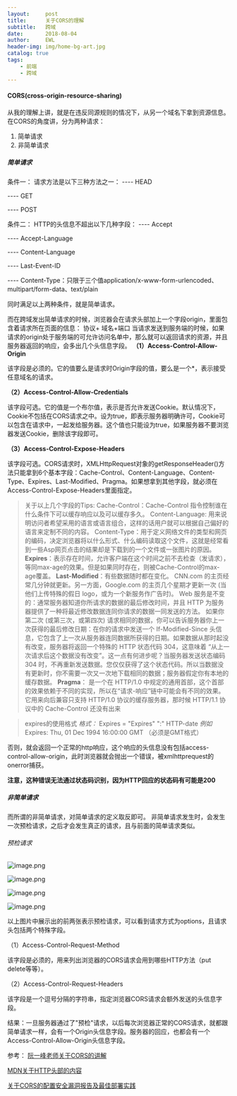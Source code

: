 ```yaml
---
layout:     post
title:      关于CORS的理解
subtitle:   跨域
date:       2018-08-04
author:     EWL
header-img: img/home-bg-art.jpg
catalog: true
tags:
    - 前端    
    - 跨域   
---
```




#### CORS(cross-origin-resource-sharing)

从我的理解上讲，就是在违反同源规则的情况下，从另一个域名下拿到资源信息。
在CORS的角度讲，分为两种请求：
1. 简单请求
2. 非简单请求

##### 简单请求
条件一：
请求方法是以下三种方法之一：
---- HEAD

---- GET

---- POST

条件二：
HTTP的头信息不超出以下几种字段：
---- Accept

---- Accept-Language

---- Content-Language

---- Last-Event-ID

---- Content-Type：只限于三个值application/x-www-form-urlencoded、 
      multipart/form-data、text/plain

同时满足以上两种条件，就是简单请求。

而在跨域发出简单请求的时候，浏览器会在请求头部加上一个字段origin，里面包含着请求所在页面的信息： 协议+ 域名+端口
当请求发送到服务端的时候，如果请求的origin处于服务端的可允许访问名单中，那么就可以返回请求的资源，并且服务器返回的响应，会多出几个头信息字段。
**（1）Access-Control-Allow-Origin**

该字段是必须的。它的值要么是请求时Origin字段的值，要么是一个*，表示接受任意域名的请求。

**（2）Access-Control-Allow-Credentials**

该字段可选。它的值是一个布尔值，表示是否允许发送Cookie。默认情况下，Cookie不包括在CORS请求之中。设为true，即表示服务器明确许可，Cookie可以包含在请求中，一起发给服务器。这个值也只能设为true，如果服务器不要浏览器发送Cookie，删除该字段即可。

**（3）Access-Control-Expose-Headers**

该字段可选。CORS请求时，XMLHttpRequest对象的getResponseHeader()方法只能拿到6个基本字段：Cache-Control、Content-Language、Content-Type、Expires、Last-Modified、Pragma。如果想拿到其他字段，就必须在Access-Control-Expose-Headers里面指定。

>关于以上几个字段的Tips:
>Cache-Control：Cache-Control 指令控制谁在什么条件下可以缓存响应以及可以缓存多久。
Content-Language: 用来说明访问者希望采用的语言或语言组合，这样的话用户就可以根据自己偏好的语言来定制不同的内容。
Content-Type：用于定义网络文件的类型和网页的编码，决定浏览器将以什么形式、什么编码读取这个文件，这就是经常看到一些Asp网页点击的结果却是下载到的一个文件或一张图片的原因。
**Expires**：表示存在时间，允许客户端在这个时间之前不去检查（发请求），等同max-age的效果。但是如果同时存在，则被Cache-Control的max-age覆盖。
**Last-Modified**：有些数据随时都在变化。 CNN.com 的主页经常几分钟就更新。另一方面，Google.com 的主页几个星期才更新一次 (当他们上传特殊的假日 logo，或为一个新服务作广告时)。 Web 服务是不变的：通常服务器知道你所请求的数据的最后修改时间，并且 HTTP 为服务器提供了一种将最近修改数据连同你请求的数据一同发送的方法。
如果你第二次 (或第三次，或第四次) 请求相同的数据，你可以告诉服务器你上一次获得的最后修改日期：在你的请求中发送一个 If-Modified-Since 头信息，它包含了上一次从服务器连同数据所获得的日期。如果数据从那时起没有改变，服务器将返回一个特殊的 HTTP 状态代码 304，这意味着 “从上一次请求后这个数据没有改变”。这一点有何进步呢？当服务器发送状态编码 304 时，不再重新发送数据。您仅仅获得了这个状态代码。所以当数据没有更新时，你不需要一次又一次地下载相同的数据；服务器假定你有本地的缓存数据。
**Pragma**： 是一个在 HTTP/1.0 中规定的通用首部，这个首部的效果依赖于不同的实现，所以在“请求-响应”链中可能会有不同的效果。它用来向后兼容只支持 HTTP/1.0 协议的缓存服务器，那时候 HTTP/1.1 协议中的 Cache-Control 还没有出来


>expires的使用格式
>*格式：*
>Expires = "Expires" ":" HTTP-date
>*例如*
>Expires: Thu, 01 Dec 1994 16:00:00 GMT （必须是GMT格式）


否则，就会返回一个正常的http响应，这个响应的头信息没有包括access-control-allow-origin，此时浏览器就会抛出一个错误，被xmlhttprequest的onerror捕获。

**注意，这种错误无法通过状态码识别，因为HTTP回应的状态码有可能是200**

##### 非简单请求

而所谓的非简单请求，对简单请求的定义取反即可。
非简单请求发生时，会发生一次预检请求，之后才会发生真正的请求，且与前面的简单请求类似。

###### 预检请求
![image.png](https://upload-images.jianshu.io/upload_images/7930564-9d5adad700d924da.png?imageMogr2/auto-orient/strip%7CimageView2/2/w/1240)

![image.png](https://upload-images.jianshu.io/upload_images/7930564-05f86143b4973719.png?imageMogr2/auto-orient/strip%7CimageView2/2/w/1240)

![image.png](https://upload-images.jianshu.io/upload_images/7930564-1587a18fba02dd30.png?imageMogr2/auto-orient/strip%7CimageView2/2/w/1240)

![image.png](https://upload-images.jianshu.io/upload_images/7930564-f175c46824f44201.png?imageMogr2/auto-orient/strip%7CimageView2/2/w/1240)

以上图片中展示出的前两张表示预检请求，可以看到请求方式为options，且请求头包括两个特殊字段。

（1）Access-Control-Request-Method

该字段是必须的，用来列出浏览器的CORS请求会用到哪些HTTP方法（put delete等等）。

（2）Access-Control-Request-Headers

该字段是一个逗号分隔的字符串，指定浏览器CORS请求会额外发送的头信息字段。

结果：一旦服务器通过了"预检"请求，以后每次浏览器正常的CORS请求，就都跟简单请求一样，会有一个Origin头信息字段。服务器的回应，也都会有一个Access-Control-Allow-Origin头信息字段。

参考：
[阮一峰老师关于CORS的讲解](http://www.ruanyifeng.com/blog/2016/04/cors.html)

[MDN关于HTTP头部的内容](https://developer.mozilla.org/zh-CN/docs/Web/HTTP/Headers/Pragma)

[关于CORS的配置安全漏洞报告及最佳部署实践](http://t.cj.sina.com.cn/articles/view/6427276281/17f1873f9001009yix)

